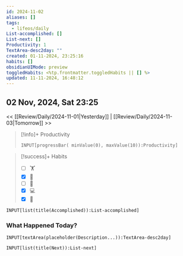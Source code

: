 ```yaml
---
id: 2024-11-02
aliases: []
tags:
  - lifeos/daily
List-accomplished: []
List-next: []
Productivity: 1
TextArea-desc2day: ""
created: 01-11-2024, 23:25:16
habits: []
obsidianUIMode: preview
toggledHabits: <%tp.frontmatter.toggledHabits || [] %>
updated: 11-11-2024, 16:48:12
---
```


## 02 Nov, 2024, Sat 23:25

<< [[Review/Daily/2024-11-01|Yesterday]] | [[Review/Daily/2024-11-03|Tomorrow]] >>


> [!info]+ Productivity
> ```meta-bind
> INPUT[progressBar( minValue(0), maxValue(10)):Productivity]
> ```

> [!success]+ Habits
> - [ ] 🏋️
> - [x] 🥁
> - [ ] 💆
> - [x] 💻
> - [x] 📖


```meta-bind
INPUT[list(title(Accomplished)):List-accomplished]
```


### What Happened Today?
```meta-bind
INPUT[textArea(placeholder(Description...)):TextArea-desc2day]
```


```meta-bind
INPUT[list(title(Next)):List-next]
```


